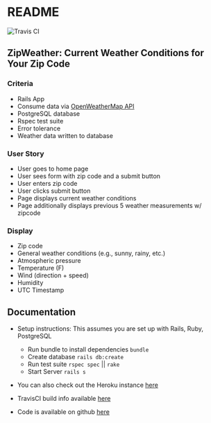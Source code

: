 # README
![Travis CI](https://travis-ci.org/sdossettswift/zip_weather.svg?branch=master)
## ZipWeather: Current Weather Conditions for Your Zip Code
### Criteria
- Rails App
- Consume data via [OpenWeatherMap API](https://openweathermap.org)
- PostgreSQL database
- Rspec test suite
- Error tolerance
- Weather data written to database

### User Story
- User goes to home page
- User sees form with zip code and a submit button
- User enters zip code
- User clicks submit button
- Page displays current weather conditions
- Page additionally displays previous 5 weather measurements w/ zipcode

### Display
- Zip code
- General weather conditions (e.g., sunny, rainy, etc.)
- Atmospheric pressure
- Temperature (F)
- Wind (direction + speed)
- Humidity
- UTC Timestamp

## Documentation
- Setup instructions: This assumes you are set up with Rails, Ruby, PostgreSQL
  - Run bundle to install dependencies `bundle`
  - Create database `rails db:create`
  - Run test suite `rspec spec` || `rake`
  - Start Server `rails s`

- You can also check out the Heroku instance [here](https://zip-weather.herokuapp.com/)
- TravisCI build info available [here](https://travis-ci.org/sdossettswift/zip_weather)
- Code is available on github [here](https://github.com/sdossettswift/zip_weather)
